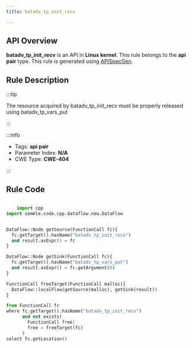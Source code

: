 ```yaml
---
title: batadv_tp_init_recv

---
```



## API Overview
**batadv_tp_init_recv** is an API in **Linux kernel**. This rule belongs to the **api pair** type. This rule is generated using [APISpecGen](../../tools/APISpecGen).
## Rule Description

:::tip

The resource acquired by batadv_tp_init_recv must be properly released using batadv_tp_vars_put

:::

:::info

- Tags: **api pair**
- Parameter Index: **N/A**
- CWE Type: **CWE-404**

:::

## Rule Code
```python

    import cpp
import semmle.code.cpp.dataflow.new.DataFlow


DataFlow::Node getSource(FunctionCall fc){
  fc.getTarget().hasName("batadv_tp_init_recv")
  and result.asExpr() = fc
}

DataFlow::Node getSink(FunctionCall fc){
  fc.getTarget().hasName("batadv_tp_vars_put")
  and result.asExpr() = fc.getArgument(0)
}

FunctionCall freeTarget(FunctionCall malloc){
  DataFlow::localFlow(getSource(malloc), getSink(result))
}

from FunctionCall fc
where fc.getTarget().hasName("batadv_tp_init_recv")
      and not exists(
        FunctionCall free| 
        free = freeTarget(fc)
      )
select fc.getLocation()

    
```